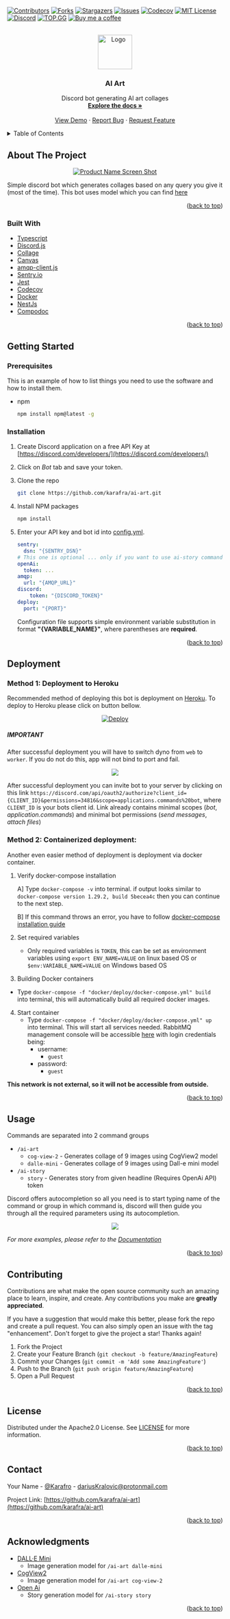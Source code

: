 <div id="top"></div>
<!--
*** Thanks for checking out the Best-README-Template. If you have a suggestion
*** that would make this better, please fork the repo and create a pull request
*** or simply open an issue with the tag "enhancement".
*** Don't forget to give the project a star!
*** Thanks again! Now go create something AMAZING! :D
-->

<!-- PROJECT SHIELDS -->
<!--
*** I'm using markdown "reference style" links for readability.
*** Reference links are enclosed in brackets [ ] instead of parentheses ( ).
*** See the bottom of this document for the declaration of the reference variables
*** for contributors-url, forks-url, etc. This is an optional, concise syntax you may use.
*** https://www.markdownguide.org/basic-syntax/#reference-style-links
-->

[![Contributors][contributors-shield]][contributors-url]
[![Forks][forks-shield]][forks-url]
[![Stargazers][stars-shield]][stars-url]
[![Issues][issues-shield]][issues-url]
[![Codecov][codecov-shield]][codecov-url]
[![MIT License][license-shield]][license-url]
[![Discord][discord-shield]][discord-invite]
[![TOP.GG][top-gg-shield]][top-gg-link]
[![Buy me a coffee][buy-me-a-coffee-badge]][buy-me-a-coffee-url]


<!-- PROJECT LOGO -->
<br />
<div align="center">
  <a href="https://github.com/karafra/ai-art">
    <img src="https://raw.githubusercontent.com/karafra/ai-art/main/.github/images/logo.png" alt="Logo" width="80" height="80">
  </a>

<h3 align="center">AI Art</h3>

  <p align="center">
    Discord bot generating AI art collages
    <br />
    <a href="https://karafra.github.io/ai-art/ "><strong>Explore the docs »</strong></a>
    <br />
    <br />
    <a href="https://discord.gg/VDKhbrc73Z">View Demo</a>
    ·
    <a href="https://github.com/karafra/ai-art/issues">Report Bug</a>
    ·
    <a href="https://github.com/karafra/ai-art/issues">Request Feature</a>
  </p>
</div>

<!-- TABLE OF CONTENTS -->
<details>
  <summary>Table of Contents</summary>
  <ol>
    <li>
      <a href="#about-the-project">About The Project</a>
      <ul>
        <li><a href="#built-with">Built With</a></li>
      </ul>
    </li>
    <li>
      <a href="#getting-started">Getting Started</a>
      <ul>
        <li><a href="#prerequisites">Prerequisites</a></li>
        <li><a href="#installation">Installation</a></li>
      </ul>
    </li>
    <li><a href="#deployment">Deployment</a></li>
    <li><a href="#usage">Usage</a></li>
    <li><a href="#contributing">Contributing</a></li>
    <li><a href="#license">License</a></li>
    <li><a href="#contact">Contact</a></li>
    <li><a href="#acknowledgments">Acknowledgments</a></li>
  </ol>
</details>

<!-- ABOUT THE PROJECT -->

## About The Project

<div align="center">

  [![Product Name Screen Shot][product-screenshot]]()

</div>

Simple discord bot which generates collages based on any query you give it (most of the time). This bot uses model which you can find [here](https://huggingface.co/spaces/dalle-mini/dalle-mini)

<p align="right">(<a href="#top">back to top</a>)</p>

### Built With

-   [Typescript](https://www.typescriptlang.org/)
-   [Discord.js](https://discord.js.org/)
-   [Collage](https://www.npmjs.com/package/@settlin/collage)
-   [Canvas](https://www.npmjs.com/package/canvas)
-   [amqp-client.js](https://github.com/cloudamqp/amqp-client.js/)
-   [Sentry.io](https://sentry.io)
-   [Jest](https://jestjs.io)
-   [Codecov](https://codecov.io)
-   [Docker](https://docker.com)
-   [NestJs](https://nestjs.com)
-   [Compodoc](https://compodoc.app)

<p align="right">(<a href="#top">back to top</a>)</p>

<!-- GETTING STARTED -->

## Getting Started
### Prerequisites

This is an example of how to list things you need to use the software and how to install them.

-   npm
    ```sh
    npm install npm@latest -g
    ```

### Installation

1. Create Discord application on a free API Key at [https://discord.com/developers/](https://discord.com/developers/)

2. Click on *Bot* tab and save your token.

3. Clone the repo
    ```sh
    git clone https://github.com/karafra/ai-art.git
    ```
4. Install NPM packages
    ```sh
    npm install
    ```
5. Enter your API key and bot id into [config.yml](./.config.yml). 
    ```yaml
    sentry:
      dsn: "{SENTRY_DSN}"
    # This one is optional ... only if you want to use ai-story command
    openAi:
      token: ...
    amqp:
      url: "{AMQP_URL}"
    discord:
        token: "{DISCORD_TOKEN}"
    deploy:
      port: "{PORT}"
    ```

    Configuration file supports simple environment variable substitution in format __"{VARIABLE_NAME}"__, where parentheses are __required__. 

<p align="right">(<a href="#top">back to top</a>)</p>

<!-- DEPLOYMENT -->

## Deployment

### Method 1: Deployment to Heroku

Recommended method of deploying this bot is deployment on [Heroku](https://www.heroku.com/). To deploy to Heroku please click on button bellow.

<p align="center">
<a href="https://heroku.com/deploy?template=https://github.com/karafra/ai-art.git">
  <img src="https://img.shields.io/badge/%E2%86%91_Deploy_to-Heroku-7056bf.svg?style=for-the-badge" alt="Deploy">
</a>
</p>

##### IMPORTANT


After successful deployment you will have to switch dyno from `web` to `worker`. If you do not do this, app will not bind to port and fail. 

<p align="center">
  <img src="https://raw.githubusercontent.com/karafra/ai-art/main/.github/images/heroku-dynos.png" />
</p>

After successful deployment you can invite bot to your server by clicking on this link `https://discord.com/api/oauth2/authorize?client_id={CLIENT_ID}&permissions=34816&scope=applications.commands%20bot`, where `CLIENT_ID` is your bots client id. Link already contains minimal scopes (_bot_, _application.commands_) and minimal bot permissions (_send messages_, _attach files_)

### Method 2: Containerized deployment:
Another even easier method of deployment is deployment via docker container.

1. Verify docker-compose installation

    A] Type `docker-compose -v` into terminal. if output looks similar to `docker-compose version 1.29.2, build 5becea4c` then you can continue to the next step.

    B] If this command throws an error, you have to follow [docker-compose installation guide](https://docs.docker.com/compose/install/)

2. Set required variables
    - Only required variables is `TOKEN`, this can be set as environment variables using `export ENV_NAME=VALUE` on linux based OS or `$env:VARIABLE_NAME=VALUE` on Windows based OS

3. Building Docker containers
  - Type `docker-compose -f "docker/deploy/docker-compose.yml" build` into terminal, this will automatically build all required docker images.

4. Start container
    - Type `docker-compose -f "docker/deploy/docker-compose.yml" up` into terminal. This will start all services needed. RabbitMQ management console will be accessible [here](http://localhost:15673/) with login credentials being:
      - username:   
        - `guest`
      - password:
        - `guest`

__This network is not external, so it will not be accessible from outside.__

<p align="right">(<a href="#top">back to top</a>)</p>

<!-- USAGE EXAMPLES -->

## Usage

Commands are separated into 2 command groups

- `/ai-art`
  - `cog-view-2` - Generates collage of 9 images using CogView2 model
  - `dalle-mini` - Generates collage of 9 images using Dall-e mini model  
- `/ai-story`
  - `story` - Generates story from given headline (Requires OpenAi API) token

Discord offers autocompletion so all you need is to start typing name of the command or group in which command is, discord will then guide you through all the required parameters using its autocompletion.

<p align="center">
  <img src="https://raw.githubusercontent.com/karafra/ai-art/main/.github/images/command-selection.png" />
</p>

_For more examples, please refer to the [Documentation](karafra.github.io/ai-art/)_

<p align="right">(<a href="#top">back to top</a>)</p>

<!-- CONTRIBUTING -->

## Contributing

Contributions are what make the open source community such an amazing place to learn, inspire, and create. Any contributions you make are **greatly appreciated**.

If you have a suggestion that would make this better, please fork the repo and create a pull request. You can also simply open an issue with the tag "enhancement".
Don't forget to give the project a star! Thanks again!

1. Fork the Project
2. Create your Feature Branch (`git checkout -b feature/AmazingFeature`)
3. Commit your Changes (`git commit -m 'Add some AmazingFeature'`)
4. Push to the Branch (`git push origin feature/AmazingFeature`)
5. Open a Pull Request

<p align="right">(<a href="#top">back to top</a>)</p>

<!-- LICENSE -->

## License

Distributed under the Apache2.0 License. See [LICENSE](./LICENSE) for more information.

<p align="right">(<a href="#top">back to top</a>)</p>

<!-- CONTACT -->

## Contact

Your Name - [@Karafro](https://twitter.com/Karafro) - dariusKralovic@protonmail.com

Project Link: [https://github.com/karafra/ai-art](https://github.com/karafra/ai-art)

<p align="right">(<a href="#top">back to top</a>)</p>

<!-- ACKNOWLEDGMENTS -->

## Acknowledgments

- [DALL·E Mini](https://github.com/borisdayma/dalle-mini)
  - Image generation model for `/ai-art dalle-mini`
- [CogView2](https://github.com/THUDM/CogView2)
  - Image generation model for `/ai-art cog-view-2`
- [Open Ai](https://beta.openai.com/playground)
  - Story generation model for `/ai-story story`


<p align="right">(<a href="#top">back to top</a>)</p>

<!-- MARKDOWN LINKS & IMAGES -->
<!-- https://www.markdownguide.org/basic-syntax/#reference-style-links -->

[contributors-shield]: https://img.shields.io/github/contributors/karafra/ai-art.svg?style=for-the-badge
[contributors-url]: https://github.com/karafra/ai-art/graphs/contributors
[forks-shield]: https://img.shields.io/github/forks/karafra/ai-art.svg?style=for-the-badge
[forks-url]: https://github.com/karafra/ai-art/network/members
[stars-shield]: https://img.shields.io/github/stars/karafra/ai-art.svg?style=for-the-badge
[stars-url]: https://github.com/karafra/ai-art/stargazers
[issues-shield]: https://img.shields.io/github/issues/karafra/ai-art.svg?style=for-the-badge
[issues-url]: https://github.com/karafra/ai-art/issues
[license-shield]: https://img.shields.io/github/license/karafra/ai-art.svg?style=for-the-badge
[license-url]: https://github.com/karafra/ai-art/blob/master/LICENSE.txt
[linkedin-shield]: https://img.shields.io/badge/-LinkedIn-black.svg?style=for-the-badge&logo=linkedin&colorB=555
[linkedin-url]: https://linkedin.com/in/linkedin_username
[product-screenshot]: https://raw.githubusercontent.com/karafra/ai-art/main/.github/images/showcase.gif
[discord-shield]: https://img.shields.io/discord/984823638333210715?color=purple&label=DEMO%20SERVER&logo=discord&logoColor=white&style=for-the-badge
[discord-invite]:https://discord.gg/VDKhbrc73Z
[top-gg-shield]: https://img.shields.io/static/v1?label=TOP.GG&message=LISTED&color=purple&style=for-the-badge&logo=google-chrome&logoColor=white
[top-gg-link]: https://top.gg/bot/984821826096091206
[codecov-shield]: https://img.shields.io/codecov/c/github/karafra/ai-art?style=for-the-badge&token=zeGtflSZ48
[codecov-url]: https://app.codecov.io/gh/karafra/ai-art
[buy-me-a-coffee-badge]: https://img.shields.io/badge/-buy_me_a%C2%A0coffee-gray?logo=buy-me-a-coffee&style=for-the-badge
[buy-me-a-coffee-url]: https://www.buymeacoffee.com/karafra

